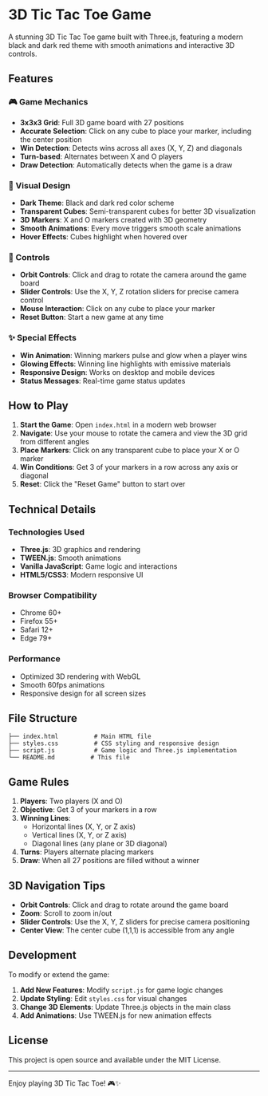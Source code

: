 # 3D Tic Tac Toe Game

A stunning 3D Tic Tac Toe game built with Three.js, featuring a modern black and dark red theme with smooth animations and interactive 3D controls.

## Features

### 🎮 Game Mechanics
- **3x3x3 Grid**: Full 3D game board with 27 positions
- **Accurate Selection**: Click on any cube to place your marker, including the center position
- **Win Detection**: Detects wins across all axes (X, Y, Z) and diagonals
- **Turn-based**: Alternates between X and O players
- **Draw Detection**: Automatically detects when the game is a draw

### 🎨 Visual Design
- **Dark Theme**: Black and dark red color scheme
- **Transparent Cubes**: Semi-transparent cubes for better 3D visualization
- **3D Markers**: X and O markers created with 3D geometry
- **Smooth Animations**: Every move triggers smooth scale animations
- **Hover Effects**: Cubes highlight when hovered over

### 🎯 Controls
- **Orbit Controls**: Click and drag to rotate the camera around the game board
- **Slider Controls**: Use the X, Y, Z rotation sliders for precise camera control
- **Mouse Interaction**: Click on any cube to place your marker
- **Reset Button**: Start a new game at any time

### ✨ Special Effects
- **Win Animation**: Winning markers pulse and glow when a player wins
- **Glowing Effects**: Winning line highlights with emissive materials
- **Responsive Design**: Works on desktop and mobile devices
- **Status Messages**: Real-time game status updates

## How to Play

1. **Start the Game**: Open `index.html` in a modern web browser
2. **Navigate**: Use your mouse to rotate the camera and view the 3D grid from different angles
3. **Place Markers**: Click on any transparent cube to place your X or O marker
4. **Win Conditions**: Get 3 of your markers in a row across any axis or diagonal
5. **Reset**: Click the "Reset Game" button to start over

## Technical Details

### Technologies Used
- **Three.js**: 3D graphics and rendering
- **TWEEN.js**: Smooth animations
- **Vanilla JavaScript**: Game logic and interactions
- **HTML5/CSS3**: Modern responsive UI

### Browser Compatibility
- Chrome 60+
- Firefox 55+
- Safari 12+
- Edge 79+

### Performance
- Optimized 3D rendering with WebGL
- Smooth 60fps animations
- Responsive design for all screen sizes

## File Structure

```
├── index.html          # Main HTML file
├── styles.css          # CSS styling and responsive design
├── script.js           # Game logic and Three.js implementation
└── README.md          # This file
```

## Game Rules

1. **Players**: Two players (X and O)
2. **Objective**: Get 3 of your markers in a row
3. **Winning Lines**: 
   - Horizontal lines (X, Y, or Z axis)
   - Vertical lines (X, Y, or Z axis)
   - Diagonal lines (any plane or 3D diagonal)
4. **Turns**: Players alternate placing markers
5. **Draw**: When all 27 positions are filled without a winner

## 3D Navigation Tips

- **Orbit Controls**: Click and drag to rotate around the game board
- **Zoom**: Scroll to zoom in/out
- **Slider Controls**: Use the X, Y, Z sliders for precise camera positioning
- **Center View**: The center cube (1,1,1) is accessible from any angle

## Development

To modify or extend the game:

1. **Add New Features**: Modify `script.js` for game logic changes
2. **Update Styling**: Edit `styles.css` for visual changes
3. **Change 3D Elements**: Update Three.js objects in the main class
4. **Add Animations**: Use TWEEN.js for new animation effects

## License

This project is open source and available under the MIT License.

---

Enjoy playing 3D Tic Tac Toe! 🎮✨ 